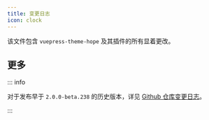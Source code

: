 ```yaml
---
title: 变更日志
icon: clock
---
```


该文件包含 `vuepress-theme-hope` 及其插件的所有显着更改。

<!-- more -->

<!-- @include: ../../../../CHANGELOG.md#recent-change -->

## 更多

::: info

对于发布早于 `2.0.0-beta.238` 的历史版本，详见 [Github 仓库变更日志](https://github.com/vuepress-theme-hope/vuepress-theme-hope/blob/main/CHANGELOG.md)。

:::
